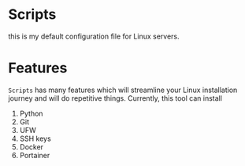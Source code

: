 # Scripts

this is my default configuration file for Linux servers. 

# Features

`Scripts` has many features which will streamline your Linux installation journey and will do repetitive things. 
Currently, this tool can install 

1. Python
2. Git
3. UFW
4. SSH keys
5. Docker
6. Portainer

